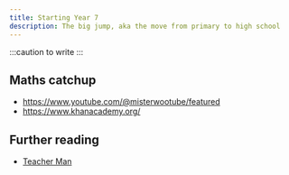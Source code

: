 ```yaml
---
title: Starting Year 7
description: The big jump, aka the move from primary to high school
---
```


:::caution
to write
:::


## Maths catchup

- https://www.youtube.com/@misterwootube/featured
- https://www.khanacademy.org/
## Further reading

- [Teacher Man](https://amzn.asia/d/3ql5xl3)